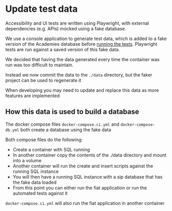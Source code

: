 # Update test data

Accessibility and UI tests are written using Playwright, with external dependencies (e.g. APIs) mocked using a fake database.

We use a console application to generate test data, which is added to a fake version of the Academies database before [running the tests](run-tests-locally.md#accessibility-and-ui-tests). Playwright tests are run against a saved version of this fake data.

We decided that having the data generated every time the container was run was too difficult to maintain.

Instead we now commit the data to the `./data` directory, but the faker project can be used to regenerate it

When developing you may need to update and replace this data as more features are implemented

## How this data is used to build a database

The docker compose files `docker-compose.ci.yml` and `docker-compose-db.yml` both create a database using the fake data

Both compose files do the following:

- Create a container with SQL running
- In another container copy the contents of the ./data directory and mount into a volume
- Another container will run the create and insert scripts against the running SQL instance
- You will then have a running SQL instance with a sip database that has the fake data loaded
- From this point you can either run the fiat application or run the automated tests against it

`docker-compose.ci.yml` will also run the fiat application in another container